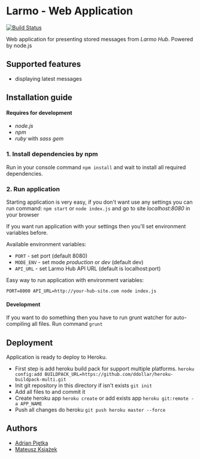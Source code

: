 # Larmo - Web Application

[![Build Status](https://travis-ci.org/mejt/larmo-webapp.svg)](https://travis-ci.org/mejt/larmo-webapp)

Web application for presenting stored messages from *Larmo Hub*. Powered by node.js

## Supported features

* displaying latest messages

## Installation guide

#### Requires for development
- *node.js*
- *npm*
- *ruby* with *sass gem*

### 1. Install dependencies by npm
Run in your console command ```npm install``` and wait to install all required dependencies.

### 2. Run application
Starting application is very easy, if you don't want use any settings you can run command: ```npm start``` or ```node index.js``` 
and go to site *localhost:8080* in your browser

If you want run application with your settings then you'll set environment variables before.

Available environment variables:

- ```PORT``` - set port (default 8080)
- ```MODE_ENV``` - set mode *production* or *dev* (default dev)
- ```API_URL``` - set Larmo Hub API URL (default is localhost:port)

Easy way to run application with environment variables:

```PORT=8000 API_URL=http://your-hub-site.com node index.js```

#### Development
If you want to do something then you have to run grunt watcher for auto-compiling all files. Run command ```grunt```

## Deployment
Application is ready to deploy to Heroku. 

- First step is add heroku build pack for support multiple platforms.
```heroku config:add BUILDPACK_URL=https://github.com/ddollar/heroku-buildpack-multi.git```
- Init git repository in this directory if isn't exists ```git init```
- Add all files to and commit it
- Create heroku app ```heroku create``` or add exists app ```heroku git:remote -a APP_NAME```
- Push all changes do heroku ```git push heroku master --force```

## Authors

* [Adrian Piętka](mailto:apietka@future-processing.com)
* [Mateusz Książek](mailto:mksiazek@future-processing.com)